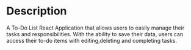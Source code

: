 # Description

A To-Do List React Application that allows users to easily manage their tasks and responsibilities. With the ability to save their data, users can access their to-do items with editing,deleting and completing tasks.
